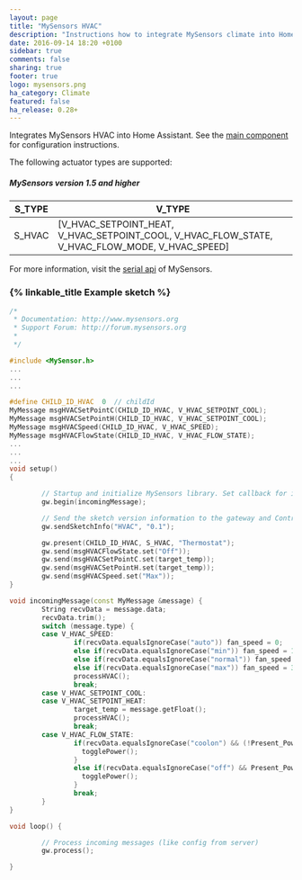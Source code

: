 ```yaml
---
layout: page
title: "MySensors HVAC"
description: "Instructions how to integrate MySensors climate into Home Assistant."
date: 2016-09-14 18:20 +0100
sidebar: true
comments: false
sharing: true
footer: true
logo: mysensors.png
ha_category: Climate
featured: false
ha_release: 0.28+
---
```


Integrates MySensors HVAC into Home Assistant. See the [main component] for configuration instructions.

The following actuator types are supported:

##### MySensors version 1.5 and higher

S_TYPE      | V_TYPE
------------|-------------
S_HVAC      | [V_HVAC_SETPOINT_HEAT, V_HVAC_SETPOINT_COOL, V_HVAC_FLOW_STATE, V_HVAC_FLOW_MODE, V_HVAC_SPEED]

For more information, visit the [serial api] of MySensors.

### {% linkable_title Example sketch %}

```cpp
/*
 * Documentation: http://www.mysensors.org
 * Support Forum: http://forum.mysensors.org
 *
 */

#include <MySensor.h>
...
...
...

#define CHILD_ID_HVAC  0  // childId
MyMessage msgHVACSetPointC(CHILD_ID_HVAC, V_HVAC_SETPOINT_COOL);
MyMessage msgHVACSetPointH(CHILD_ID_HVAC, V_HVAC_SETPOINT_COOL);
MyMessage msgHVACSpeed(CHILD_ID_HVAC, V_HVAC_SPEED);
MyMessage msgHVACFlowState(CHILD_ID_HVAC, V_HVAC_FLOW_STATE);
...
...
...
void setup()
{

        // Startup and initialize MySensors library. Set callback for incoming messages.
        gw.begin(incomingMessage);

        // Send the sketch version information to the gateway and Controller
        gw.sendSketchInfo("HVAC", "0.1");

        gw.present(CHILD_ID_HVAC, S_HVAC, "Thermostat");
        gw.send(msgHVACFlowState.set("Off"));
        gw.send(msgHVACSetPointC.set(target_temp));
        gw.send(msgHVACSetPointH.set(target_temp));
        gw.send(msgHVACSpeed.set("Max"));
}

void incomingMessage(const MyMessage &message) {
        String recvData = message.data;
        recvData.trim();
        switch (message.type) {
        case V_HVAC_SPEED:
                if(recvData.equalsIgnoreCase("auto")) fan_speed = 0;
                else if(recvData.equalsIgnoreCase("min")) fan_speed = 1;
                else if(recvData.equalsIgnoreCase("normal")) fan_speed = 2;
                else if(recvData.equalsIgnoreCase("max")) fan_speed = 3;
                processHVAC();
                break;
        case V_HVAC_SETPOINT_COOL:
        case V_HVAC_SETPOINT_HEAT:
                target_temp = message.getFloat();
                processHVAC();
                break;
        case V_HVAC_FLOW_STATE:
                if(recvData.equalsIgnoreCase("coolon") && (!Present_Power_On )){
                  togglePower();
                }
                else if(recvData.equalsIgnoreCase("off") && Present_Power_On ){
                  togglePower();
                }
                break;
        }
}

void loop() {

        // Process incoming messages (like config from server)
        gw.process();

}
```

[main component]: /components/mysensors/
[serial api]: https://www.mysensors.org/download/serial_api_15
